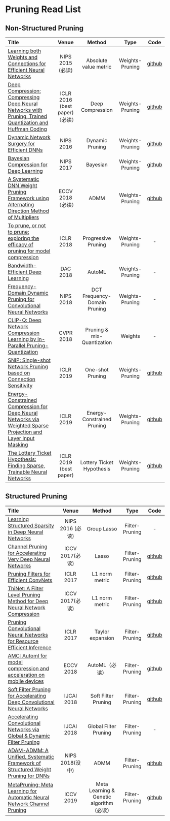 # Pruning Read List

## Non-Structured Pruning

|  Title  | Venue    | Method   | Type     |  Code |
|:--------|:--------:|:--------:|:--------:|:--------:|
| [Learning both Weights and Connections for Efficient Neural Networks](https://arxiv.org/abs/1506.02626) | NIPS 2015 (必读) | Absolute value metric | Weights-Pruning  |[github](https://github.com/jack-willturner/DeepCompression-PyTorch)|
|[Deep Compression: Compressing Deep Neural Networks with Pruning, Trained Quantization and Huffman Coding](https://arxiv.org/abs/1510.00149)| ICLR 2016 (best paper)（必读） | Deep Compression| Weights-Pruning | [github](https://github.com/jack-willturner/DeepCompression-PyTorch)| | 
|[Dynamic Network Surgery for Efficient DNNs](https://arxiv.org/abs/1608.04493)| NIPS 2016 | Dynamic Pruning | Weights-Pruning | [github](https://github.com/yiwenguo/Dynamic-Network-Surgery)|
|[Bayesian Compression for Deep Learning](https://papers.nips.cc/paper/6921-bayesian-compression-for-deep-learning.pdf) | NIPS 2017 | Bayesian | Weights-Pruning | [github](https://github.com/KarenUllrich/Tutorial_BayesianCompressionForDL)|
|[A Systematic DNN Weight Pruning Framework using Alternating Direction Method of Multipliers](https://arxiv.org/abs/1804.03294)| ECCV 2018（必读）| ADMM | Weights-Pruning | [github](https://github.com/KaiqiZhang/admm-pruning)|
| [To prune, or not to prune: exploring the efficacy of pruning for model compression](https://arxiv.org/abs/1710.01878)| ICLR 2018 | Progressive Pruning | Weights-Pruning | - |  
| [Bandwidth-Efficient Deep Learning](https://ieeexplore.ieee.org/document/8465812)| DAC 2018 | AutoML | Weights-Pruning | - |
| [Frequency-Domain Dynamic Pruning for Convolutional Neural Networks](https://papers.nips.cc/paper/7382-frequency-domain-dynamic-pruning-for-convolutional-neural-networks.pdf)| NIPS 2018 | DCT Frequency-Domain Pruning | Weights-Pruning | - | 
[CLIP-Q: Deep Network Compression Learning by In-Parallel Pruning-Quantization](http://www.sfu.ca/~ftung/papers/clipq_cvpr18.pdf)| CVPR 2018 | Pruning & mix-Quantization | Weights | - | 
| [SNIP: Single-shot Network Pruning based on Connection Sensitivity](https://arxiv.org/abs/1810.02340) | ICLR 2019 | One-shot Pruning | Weights-Pruning | [github](https://github.com/namhoonlee/snip-public)|
| [Energy-Constrained Compression for Deep Neural Networks via Weighted Sparse Projection and Layer Input Masking](https://openreview.net/forum?id=BylBr3C9K7)  |  ICLR 2019 | Energy-Constrained Pruning | Weights-Pruning | [github](https://github.com/hyang1990/model_based_energy_constrained_compression)|
| [The Lottery Ticket Hypothesis: Finding Sparse, Trainable Neural Networks](https://openreview.net/forum?id=rJl-b3RcF7) | ICLR 2019 (best paper)| Lottery Ticket Hypothesis | Weights-Pruning | [github](https://github.com/rahulvigneswaran/Lottery-Ticket-Hypothesis-in-Pytorch) | 



## Structured Pruning

|  Title  | Venue    | Method   | Type     |  Code |
|:--------|:--------:|:--------:|:--------:|:--------:|
|[Learning Structured Sparsity in Deep Neural Networks](https://papers.nips.cc/paper/6504-learning-structured-sparsity-in-deep-neural-networks.pdf)| NIPS 2016 (必读) | Group Lasso | Filter-Pruning | - |
|[Channel Pruning for Accelerating Very Deep Neural Networks](https://arxiv.org/pdf/1707.06168v2.pdf) | ICCV 2017(必读) | Lasso | Filter-Pruning | [github](https://github.com/yihui-he/channel-pruning) |
| [Pruning Filters for Efficient ConvNets]((https://arxiv.org/abs/1608.08710))| ICLR 2017 | L1 norm metric | Filter-Pruning | [github](https://github.com/rahulvigneswaran/Lottery-Ticket-Hypothesis-in-Pytorch) | - |
| [ThiNet: A Filter Level Pruning Method for Deep Neural Network Compression](https://arxiv.org/abs/1707.06342)| ICCV 2017(必读) | L1 norm metric | Filter-Pruning|[github](https://github.com/Roll920/ThiNet)|
| [Pruning Convolutional Neural Networks for Resource Efficient Inference](https://arxiv.org/abs/1611.06440)| ICLR 2017 | Taylor expansion | Filter-Pruning | [github](https://github.com/Tencent/PocketFlow#channel-pruning)|
| [AMC: Automl for model compression and acceleration on mobile devices](https://arxiv.org/abs/1802.03494) | ECCV 2018 | AutoML（必读） | Filter-Pruning | [github](https://github.com/mit-han-lab/amc-release)|
|[Soft Filter Pruning for Accelerating Deep Convolutional Neural Networks]()| IJCAI 2018 | Soft Filter Pruning | Filter-Pruning |[github](https://github.com/he-y/soft-filter-pruning)|
|[Accelerating Convolutional Networks via Global & Dynamic Filter Pruning](https://www.ijcai.org/proceedings/2018/0336.pdf) | IJCAI 2018 | Global Filter Pruning | Filter-Pruning | - |
| [ADAM-ADMM: A Unified, Systematic Framework of Structured Weight Pruning for DNNs](https://www.semanticscholar.org/paper/ADAM-ADMM%3A-A-Unified%2C-Systematic-Framework-of-for-Zhang-Zhang/64db2e2c76aa3f028b6866f91795a7c005a3f13b) | NIPS 2018(没中) | ADMM | Filter-Pruning | [github](https://github.com/KaiqiZhang/ADAM-ADMM)|
|[MetaPruning: Meta Learning for Automatic Neural Network Channel Pruning](https://arxiv.org/abs/1903.10258) | 	ICCV 2019 | Meta Learning & Genetic algorithm（必读）| Filter-Pruning | [github](https://github.com/liuzechun/MetaPruning)|

